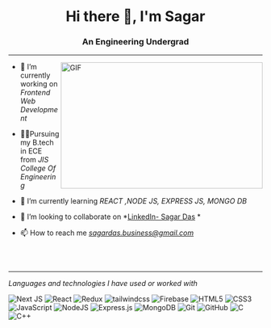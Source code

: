 <h1 align="center">Hi there 👋, I'm Sagar</h1>
<h3 align="center">An Engineering Undergrad</h3>
<hr>
<img align="right" alt="GIF" src="https://64.media.tumblr.com/171c16d9fed65dac87b849ecc680bf6c/tumblr_oo06p5WE991tcg4xno1_500.gifv" width="400px" height="250" />
</a>


- 🔭 I’m currently working on *Frontend Web Development*

- 👨‍💻Pursuing my B.tech in ECE from *JIS College Of Engineering*

- 🌱 I’m currently learning *REACT ,NODE JS, EXPRESS JS, MONGO DB*

- 👯 I’m looking to collaborate on *[LinkedIn- Sagar Das](https://www.linkedin.com/in/sagardasjisce) *

- 📫 How to reach me *sagardas.business@gmail.com*

<br>
<br>
<hr>

*Languages and technologies I have used or worked with* 

![Next JS](https://img.shields.io/badge/Next-black?style=for-the-badge&logo=next.js&logoColor=white)
![React](https://img.shields.io/badge/react-%2320232a.svg?style=for-the-badge&logo=react&logoColor=%2361DAFB)
![Redux](https://img.shields.io/badge/redux-%23593d88.svg?style=for-the-badge&logo=redux&logoColor=white)
![tailwindcss](https://img.shields.io/badge/tailwind_css-0A66C2?style=for-the-badge&logo=tailwindcss&logoColor=white)
![Firebase](https://img.shields.io/badge/Firebase-039BE5?style=for-the-badge&logo=Firebase&logoColor=white)
![HTML5](https://img.shields.io/badge/html5-%23E34F26.svg?style=for-the-badge&logo=html5&logoColor=white)
![CSS3](https://img.shields.io/badge/css3-%231572B6.svg?style=for-the-badge&logo=css3&logoColor=white)
![JavaScript](https://img.shields.io/badge/javascript-%23323330.svg?style=for-the-badge&logo=javascript&logoColor=%23F7DF1E)
![NodeJS](https://img.shields.io/badge/node.js-6DA55F?style=for-the-badge&logo=node.js&logoColor=white)
![Express.js](https://img.shields.io/badge/express.js-%23404d59.svg?style=for-the-badge&logo=express&logoColor=%2361DAFB)
![MongoDB](https://img.shields.io/badge/MongoDB-%234ea94b.svg?style=for-the-badge&logo=mongodb&logoColor=white)
![Git](https://img.shields.io/badge/git-%23F05033.svg?style=for-the-badge&logo=git&logoColor=white)
![GitHub](https://img.shields.io/badge/github-%23121011.svg?style=for-the-badge&logo=github&logoColor=white)
![C](https://img.shields.io/badge/c-%2300599C.svg?style=for-the-badge&logo=c&logoColor=white)
![C++](https://img.shields.io/badge/c++-%2300599C.svg?style=for-the-badge&logo=c%2B%2B&logoColor=white)

<p align="center">
<img align="center" src="https://github-readme-streak-stats.herokuapp.com?user=sagarjisce24&theme=prussian&hide_border=true)](https://git.io/streak-stats)>

